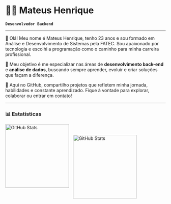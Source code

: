 # 🧑‍💻 Mateus Henrique

**`Desenvolvedor Backend`**

---

👋 Olá! Meu nome é Mateus Henrique, tenho 23 anos e sou formado em Análise e Desenvolvimento de Sistemas pela FATEC. Sou apaixonado por tecnologia e escolhi a programação como o caminho para minha carreira profissional.  

🎯 Meu objetivo é me especializar nas áreas de **desenvolvimento back-end** e **análise de dados**, buscando sempre aprender, evoluir e criar soluções que façam a diferença.  

🌟 Aqui no GitHub, compartilho projetos que refletem minha jornada, habilidades e constante aprendizado. Fique à vontade para explorar, colaborar ou entrar em contato!  

---

### 📊 Estatísticas

<p>
  <img 
    align="left" 
    alt="GitHub Stats" 
    height="200" 
    style="padding-right: 10px;" 
    src="https://github-readme-stats.vercel.app/api?username=MateusRodriigues&show_icons=true&theme=tokyonight&include_all_commits=true&locale=pt-br" 
  />
<br><br>
<img 
      align="left" 
      alt="GitHub Stats" 
      height="200" 
      src="https://github-readme-stats.vercel.app/api/top-langs/?username=MateusRodriigues&theme=tokyonight&layout=compact&custom_title=Tecnologias&langs_count=9" 
  />

</p>
